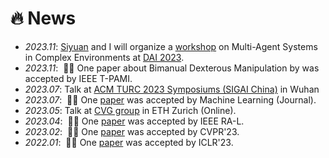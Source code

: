 # 🔥 News
- *2023.11*: [Siyuan](https://siyuanqi.github.io/) and I will organize a [workshop](https://sites.google.com/view/dai-2023-masce) on Multi-Agent Systems in Complex Environments at [DAI 2023](http://www.adai.ai/dai/2023/index.html).
- *2023.11*: &nbsp;🎉🎉 One paper about Bimanual Dexterous Manipulation by was accepted by IEEE T-PAMI.
- *2023.07*: Talk at [ACM TURC 2023 Symposiums (SIGAI China)](https://www.acmturc.com/2023/en/SIGAI_China.html) in Wuhan
- *2023.07*: &nbsp;🎉🎉 One [paper](https://github.com/PKU-Alignment/ReDMan) was accepted by Machine Learning (Journal). 
- *2023.05*: Talk at [CVG group](https://cvg.ethz.ch/) in ETH Zurich (Online).
- *2023.04*: &nbsp;🎉🎉 One [paper](https://arxiv.org/abs/2304.10773) was accepted by IEEE RA-L. 
- *2023.02*: &nbsp;🎉🎉 One [paper]((https://arxiv.org/abs/2212.08641)) was accepted by CVPR'23. 
- *2022.01*: &nbsp;🎉🎉 One [paper](https://openreview.net/pdf?id=CPIy9TWFYBG) was accepted by ICLR'23. 
